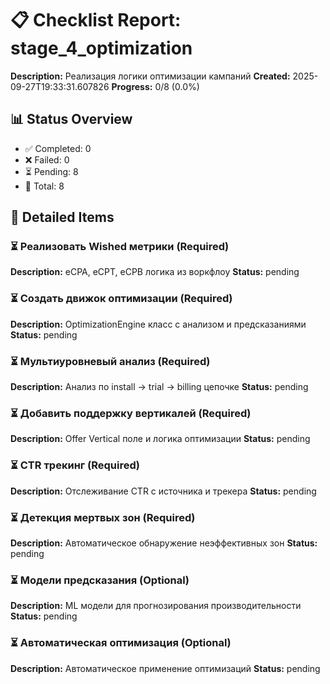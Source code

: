 
# 📋 Checklist Report: stage_4_optimization

**Description:** Реализация логики оптимизации кампаний
**Created:** 2025-09-27T19:33:31.607826
**Progress:** 0/8 (0.0%)

## 📊 Status Overview
- ✅ Completed: 0
- ❌ Failed: 0
- ⏳ Pending: 8
- 📝 Total: 8

## 📝 Detailed Items

### ⏳ Реализовать Wished метрики (Required)
**Description:** eCPA, eCPT, eCPB логика из воркфлоу
**Status:** pending

### ⏳ Создать движок оптимизации (Required)
**Description:** OptimizationEngine класс с анализом и предсказаниями
**Status:** pending

### ⏳ Мультиуровневый анализ (Required)
**Description:** Анализ по install → trial → billing цепочке
**Status:** pending

### ⏳ Добавить поддержку вертикалей (Required)
**Description:** Offer Vertical поле и логика оптимизации
**Status:** pending

### ⏳ CTR трекинг (Required)
**Description:** Отслеживание CTR с источника и трекера
**Status:** pending

### ⏳ Детекция мертвых зон (Required)
**Description:** Автоматическое обнаружение неэффективных зон
**Status:** pending

### ⏳ Модели предсказания (Optional)
**Description:** ML модели для прогнозирования производительности
**Status:** pending

### ⏳ Автоматическая оптимизация (Optional)
**Description:** Автоматическое применение оптимизаций
**Status:** pending

